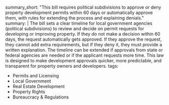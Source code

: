 summary_short: "This bill requires political subdivisions to approve or deny property development permits within 60 days or automatically approve them, with rules for extending the process and explaining denials."
summary: |
  The bill sets a clear timeline for local government agencies (political subdivisions) to review and decide on permit requests for developing or improving property. If they do not make a decision within 60 days, the request automatically gets approved. If they approve the request, they cannot add extra requirements, but if they deny it, they must provide a written explanation. The timeline can be extended if approvals from state or federal agencies are needed or if the applicant requests more time. This law is designed to make development approvals quicker, more predictable, and transparent for property owners and developers.
tags:
  - Permits and Licensing
  - Local Government
  - Real Estate Development
  - Property Rights
  - Bureaucracy & Regulations
